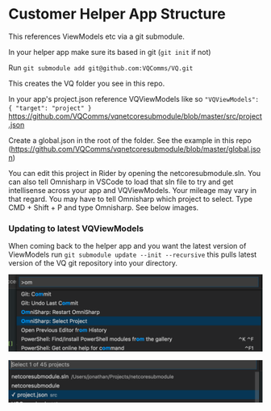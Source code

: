 # Customer Helper App Structure

This references ViewModels etc via a git submodule.

In your helper app make sure its based in git (`git init` if not)

Run `git submodule add git@github.com:VQComms/VQ.git`

This creates the VQ folder you see in this repo.

In your app's project.json reference VQViewModels like so `"VQViewModels": { "target": "project" }` https://github.com/VQComms/vqnetcoresubmodule/blob/master/src/project.json

Create a global.json in the root of the folder. See the example in this repo (https://github.com/VQComms/vqnetcoresubmodule/blob/master/global.json)

You can edit this project in Rider by opening the netcoresubmodule.sln.  You can also tell Omnisharp in VSCode to load that sln file to try and get intellisense across your app and VQViewModels.  Your mileage
may vary in that regard.  You may have to tell Omnisharp which project to select. Type CMD + Shift + P and type Omnisharp. See below images.

### Updating to latest VQViewModels
When coming back to the helper app and you want the latest version of ViewModels run `git submodule update --init --recursive` this pulls latest version of the VQ git repository into your directory.

![](./selectproject.png)



![](./chooseproject.png)